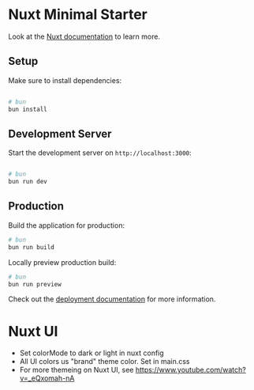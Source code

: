 # Nuxt Minimal Starter

Look at the [Nuxt documentation](https://nuxt.com/docs/getting-started/introduction) to learn more.

## Setup

Make sure to install dependencies:

```bash

# bun
bun install
```

## Development Server

Start the development server on `http://localhost:3000`:

```bash

# bun
bun run dev
```

## Production

Build the application for production:

```bash
# bun
bun run build
```

Locally preview production build:

```bash
# bun
bun run preview
```

Check out the [deployment documentation](https://nuxt.com/docs/getting-started/deployment) for more information.


# Nuxt UI
- Set colorMode to dark or light in nuxt config
- All UI colors us "brand" theme color. Set in main.css
- For more themeing on Nuxt UI, see https://www.youtube.com/watch?v=_eQxomah-nA